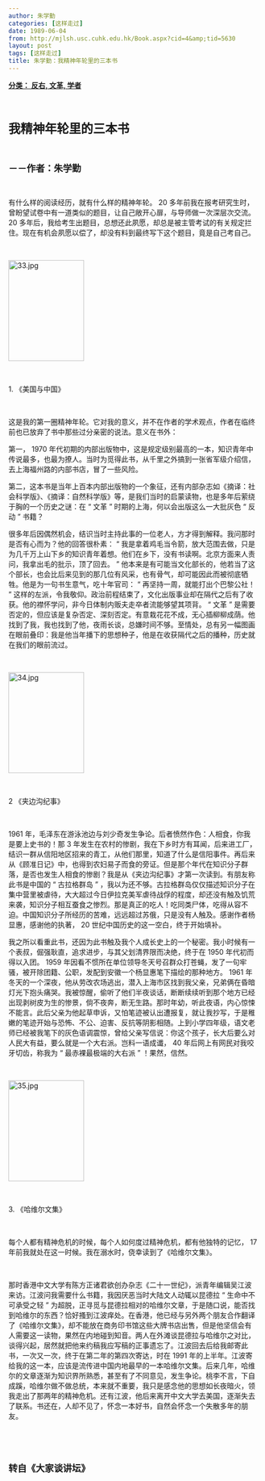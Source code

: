 ```yaml
---
author: 朱学勤
categories: [这样走过]
date: 1989-06-04
from: http://mjlsh.usc.cuhk.edu.hk/Book.aspx?cid=4&amp;tid=5630
layout: post
tags: [这样走过]
title: 朱学勤：我精神年轮里的三本书
---
```


<div style="margin: 15px 10px 10px 0px;">
<div>
<span id="ctl00_ContentPlaceHolder1_chapter1_SubjectLabel" style="font-weight:bold;text-decoration:underline;">
   分类： 反右, 文革, 学者
  </span>
</div>
<p class="p1">
<b>
<font size="5">
<span class="s1">
</span>
<br/>
</font>
</b>
</p>
<p class="p2">
<span class="s1">
<b>
<font size="5">
     我精神年轮里的三本书
    </font>
</b>
</span>
</p>
<p class="p1">
<b>
<font size="4">
<span class="s1">
</span>
<br/>
</font>
</b>
</p>
<p class="p2">
<span class="s1">
<b>
<font size="4">
     －－作者：朱学勤
    </font>
</b>
</span>
</p>
<p class="p1">
<span class="s1">
</span>
<br/>
</p>
<p class="p2">
<span class="s1">
   有什么样的阅读经历，就有什么样的精神年轮。
  </span>
<span class="s2">
   20
  </span>
<span class="s1">
   多年前我在报考研究生时，曾盼望试卷中有一道类似的题目，让自己敞开心扉，与导师做一次深层次交流。
  </span>
<span class="s2">
   20
  </span>
<span class="s1">
   多年后，我给考生出题目，总想还此夙愿，却总是被主管考试的有关规定拦住。现在有机会夙愿以偿了，却没有料到最终写下这个题目，竟是自己考自己。
  </span>
</p>
<p class="p1">
<span class="s1">
</span>
<br/>
</p>
<p class="p3">
<span class="s1">
<img alt="33.jpg" border="0" height="200" src="https://i.imgur.com/P45s0QN.jpg" width="150"/>
</span>
</p>
<p class="p1">
<span class="s1">
</span>
<br/>
</p>
<p class="p2">
<span class="s2">
   1.
  </span>
<span class="s1">
   《美国与中国》
  </span>
</p>
<p class="p1">
<span class="s1">
</span>
<br/>
</p>
<p class="p2">
<span class="s1">
   这是我的第一圈精神年轮。它对我的意义，并不在作者的学术观点，作者在临终前也已放弃了书中那些过分亲密的说法。意义在书外：
  </span>
</p>
<p class="p1">
<span class="s1">
<span class="Apple-converted-space">
</span>
</span>
</p>
<p class="p2">
<span class="s1">
   第一，
  </span>
<span class="s2">
   1970
  </span>
<span class="s1">
   年代初期的内部出版物中，这是规定级别最高的一本，知识青年中传说最多，也最为撩人。当时为觅得此书，从千里之外搞到一张省军级介绍信，去上海福州路的内部书店，冒了一些风险。
  </span>
</p>
<p class="p1">
<span class="s1">
<span class="Apple-converted-space">
</span>
</span>
</p>
<p class="p2">
<span class="s1">
   第二，这本书是当年上百本内部出版物的一个象征，还有内部杂志如《摘译：社会科学版》、《摘译：自然科学版》等，是我们当时的启蒙读物，也是多年后萦绕于胸的一个历史之谜：在
  </span>
<span class="s2">
   “
  </span>
<span class="s1">
   文革
  </span>
<span class="s2">
   ”
  </span>
<span class="s1">
   时期的上海，何以会出版这么一大批灰色
  </span>
<span class="s2">
   “
  </span>
<span class="s1">
   反动
  </span>
<span class="s2">
   ”
  </span>
<span class="s1">
   书籍？
  </span>
</p>
<p class="p1">
<span class="s1">
<span class="Apple-converted-space">
</span>
</span>
</p>
<p class="p2">
<span class="s1">
   很多年后因偶然机会，结识当时主持此事的一位老人，方才得到解释。我问那时是否有心而为？他的回答很朴素：
  </span>
<span class="s2">
   “
  </span>
<span class="s1">
   我是拿着鸡毛当令箭，放大范围去做，只是为几千万上山下乡的知识青年着想。他们在乡下，没有书读啊。北京方面来人责问，我拿出毛的批示，顶了回去。
  </span>
<span class="s2">
   ”
  </span>
<span class="s1">
   他本来是有可能当文化部长的，他若当了这个部长，也会比后来见到的那几位有风采，也有骨气，却可能因此而被彻底牺牲。他是为一句书生意气，吃十年官司：
  </span>
<span class="s2">
   “
  </span>
<span class="s1">
   再坚持一周，就能打出个巴黎公社！
  </span>
<span class="s2">
   ”
  </span>
<span class="s1">
   这样的左派，令我敬仰。政治前程结束了，文化出版事业却在隔代之后有了收获。他的襟怀学问，非今日体制内贩夫走卒者流能够望其项背。
  </span>
<span class="s2">
   “
  </span>
<span class="s1">
   文革
  </span>
<span class="s2">
   ”
  </span>
<span class="s1">
   是需要否定的，但应该是复杂否定、深刻否定。有意栽花花不成，无心插柳柳成荫。他找到了我，我也找到了他，夜雨长谈，总嫌时间不够。至情处，总有另一幅图画在眼前叠印：我是他当年播下的思想种子，他是在收获隔代之后的播种，历史就在我们的眼前流过。
  </span>
</p>
<p class="p1">
<span class="s1">
</span>
<br/>
</p>
<p class="p3">
<span class="s1">
<img alt="34.jpg" border="0" height="200" src="https://i.imgur.com/HAFHzBu.jpeg" width="150"/>
</span>
</p>
<p class="p1">
<span class="s1">
</span>
<br/>
</p>
<p class="p2">
<span class="s2">
   2
  </span>
<span class="s1">
   《夹边沟纪事》
  </span>
<span class="s2">
<span class="Apple-converted-space">
</span>
</span>
</p>
<p class="p1">
<span class="s1">
</span>
<br/>
</p>
<p class="p2">
<span class="s2">
   1961
  </span>
<span class="s1">
   年，毛泽东在游泳池边与刘少奇发生争论。后者愤然作色：人相食，你我是要上史书的！那
  </span>
<span class="s2">
   3
  </span>
<span class="s1">
   年发生在农村的惨剧，我在下乡时方有耳闻，后来进工厂，结识一群从信阳地区招来的青工，从他们那里，知道了什么是信阳事件。再后来从《顾准日记》中，也得到农妇易子而食的旁证。但是那个年代在知识分子群落，是否也发生人相食的惨剧？我是从《夹边沟纪事》才第一次读到。有朋友称此书是中国的
  </span>
<span class="s2">
   “
  </span>
<span class="s1">
   古拉格群岛
  </span>
<span class="s2">
   ”
  </span>
<span class="s1">
   ，我以为还不够。古拉格群岛仅仅描述知识分子在集中营里被虐待，大大超过今日伊拉克美军虐待战俘的程度，却还没有触及饥荒来袭，知识分子相互蚕食之惨烈。那是真正的吃人！吃同类尸体，吃得从容不迫。中国知识分子所经历的苦难，远远超过苏俄，只是没有人触及。感谢作者杨显惠，感谢他的执著，
  </span>
<span class="s2">
   20
  </span>
<span class="s1">
   世纪中国历史的这一空白，终于开始填补。
  </span>
</p>
<p class="p1">
<span class="s1">
<span class="Apple-converted-space">
</span>
</span>
</p>
<p class="p2">
<span class="s1">
   我之所以看重此书，还因为此书触及我个人成长史上的一个秘密。我小时候有一个表叔，倔强耿直，追求进步，与其父划清界限而决绝，终于在
  </span>
<span class="s2">
   1950
  </span>
<span class="s1">
   年代初而得以入团。
  </span>
<span class="s2">
   1959
  </span>
<span class="s1">
   年因看不惯所在单位领导冬天号召群众打苍蝇，发了一句牢骚，被开除团籍、公职，发配到安徽一个杨显惠笔下描绘的那种地方。
  </span>
<span class="s2">
   1961
  </span>
<span class="s1">
   年冬天的一个深夜，他从劳改农场逃出，潜入上海市区找到我父亲，兄弟俩在昏暗灯光下抱头痛哭。我被惊醒，偷听了他们半夜谈话，断断续续听到那个地方已经出现剥树皮为生的惨景，倘不夜奔，断无生路。那时年幼，听此夜语，内心惊悚不能言。此后父亲为他起草申诉，又怕笔迹被认出遭报复，就让我抄写，于是稚嫩的笔迹开始与恐怖、不公、迫害、反抗等阴影相随。上到小学四年级，语文老师已经被我笔下的灰色语调震惊，曾给父亲写信说：你这个孩子，长大后要么对人民大有益，要么就是一个大右派。岂料一语成谶，
  </span>
<span class="s2">
   40
  </span>
<span class="s1">
   年后网上有网民对我咬牙切齿，称我为
  </span>
<span class="s2">
   “
  </span>
<span class="s1">
   最赤裸最极端的大右派
  </span>
<span class="s2">
   ”
  </span>
<span class="s1">
   ！果然，信然。
  </span>
</p>
<p class="p1">
<span class="s1">
</span>
<br/>
</p>
<p class="p3">
<span class="s1">
<img alt="35.jpg" border="0" height="200" src="https://i.imgur.com/Q7sOSG0.jpeg" width="150"/>
</span>
</p>
<p class="p1">
<span class="s1">
</span>
<br/>
</p>
<p class="p2">
<span class="s2">
   3.
  </span>
<span class="s1">
   《哈维尔文集》
  </span>
</p>
<p class="p1">
<span class="s1">
</span>
<br/>
</p>
<p class="p2">
<span class="s1">
   每个人都有精神危机的时候，每个人如何度过精神危机，都有他独特的记忆，
  </span>
<span class="s2">
   17
  </span>
<span class="s1">
   年前我就处在这一时候。我在溺水时，侥幸读到了《哈维尔文集》。
  </span>
</p>
<p class="p1">
<span class="s1">
</span>
<br/>
</p>
<p class="p2">
<span class="s1">
   那时香港中文大学有陈方正诸君欲创办杂志《二十一世纪》，派青年编辑吴江波来访。江波问我需要什么书籍，我因厌恶当时大陆文人动辄以昆德拉
  </span>
<span class="s2">
   “
  </span>
<span class="s1">
   生命中不可承受之轻
  </span>
<span class="s2">
   ”
  </span>
<span class="s1">
   为超脱，正寻觅与昆德拉相对的哈维尔文章，于是随口说，能否找到哈维尔的东西？恰好搔到江波痒处。在香港，他已经与另外两个朋友合作翻译了《哈维尔文集》，却不能放在商务印书馆这些大牌书店出售，但是他坚信会有人需要这一读物，果然在内地碰到知音。两人在外滩谈昆德拉与哈维尔之对比，谈得兴起，居然就把他来约稿我应写稿的正事遗忘了。江波回去后给我邮寄此书，一次又一次，终于在第二年的第四次寄达，时在
  </span>
<span class="s2">
   1991
  </span>
<span class="s1">
   年的上半年。江波寄给我的这一本，应该是流传进中国内地最早的一本哈维尔文集。后来几年，哈维尔的文章逐渐为知识界所熟悉，甚至有了不同意见，发生争论。桃李不言，下自成蹊，哈维尔做不做总统，本来就不重要，我只是感念他的思想如长夜暗火，领我走出了那两年的精神危机。还有江波，他后来离开中文大学去美国，逐渐失去了联系。书还在，人却不见了，怀念一本好书，自然会怀念一个失散多年的朋友。
  </span>
</p>
<p class="p1">
<span class="s1">
</span>
<br/>
</p>
<p class="p1">
<b>
<font size="4">
<span class="s1">
</span>
<br/>
</font>
</b>
</p>
<p class="p2">
<span class="s1">
<b>
<font size="4">
     转自《大家谈讲坛》
    </font>
</b>
</span>
</p>
<p class="p3">
<br/>
</p>
<p class="p3">
<br/>
</p>
</div>
